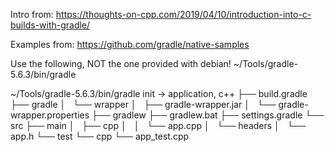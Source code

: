 Intro from:
https://thoughts-on-cpp.com/2019/04/10/introduction-into-c-builds-with-gradle/

Examples from:
https://github.com/gradle/native-samples

Use the following, NOT the one provided with debian!
~/Tools/gradle-5.6.3/bin/gradle

~/Tools/gradle-5.6.3/bin/gradle init -> application, c++
├── build.gradle
├── gradle
│   └── wrapper
│       ├── gradle-wrapper.jar
│       └── gradle-wrapper.properties
├── gradlew
├── gradlew.bat
├── settings.gradle
└── src
    ├── main
    │   ├── cpp
    │   │   └── app.cpp
    │   └── headers
    │       └── app.h
    └── test
        └── cpp
            └── app_test.cpp
